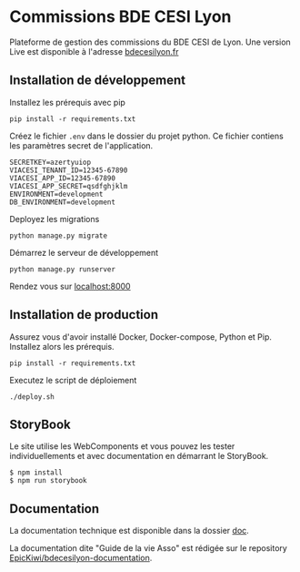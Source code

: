# Commissions BDE CESI Lyon

Plateforme de gestion des commissions du BDE CESI de Lyon. Une version Live est disponible à l'adresse [bdecesilyon.fr](https://bdecesilyon.fr)

## Installation de développement

Installez les prérequis avec pip

```sh-session
pip install -r requirements.txt
```

Créez le fichier `.env` dans le dossier du projet python.
Ce fichier contiens les paramètres secret de l'application.

```.env
SECRETKEY=azertyuiop
VIACESI_TENANT_ID=12345-67890
VIACESI_APP_ID=12345-67890
VIACESI_APP_SECRET=qsdfghjklm
ENVIRONMENT=development
DB_ENVIRONMENT=development
```

Deployez les migrations

```sh-session
python manage.py migrate
```

Démarrez le serveur de développement

```sh-session
python manage.py runserver
```

Rendez vous sur [localhost:8000](http://localhost:8000)

## Installation de production

Assurez vous d'avoir installé Docker, Docker-compose, Python et Pip.
Installez alors les prérequis.

```sh-session
pip install -r requirements.txt
```

Executez le script de déploiement

```sh-session
./deploy.sh
```

## StoryBook

Le site utilise les WebComponents et vous pouvez les tester individuellements et avec documentation en démarrant le StoryBook.

```sh-session
$ npm install
$ npm run storybook
```

## Documentation

La documentation technique est disponible dans la dossier [doc](./doc).

La documentation dite "Guide de la vie Asso" est rédigée sur le repository [EpicKiwi/bdecesilyon-documentation](https://github.com/EpicKiwi/bdecesilyon-documentation).
